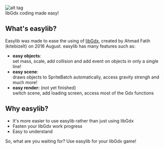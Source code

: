 ![alt tag](http://i.imgur.com/nUMKi2q.png)<br/>
libGdx coding made easy!
## What's easylib?
Easylib was made to ease the using of [libGdx](https://github.com/libgdx/libgdx), created by Ahmad Fatih (kitebizelt) on 2016 August.
easylib has many features such as:
- **easy objects**:<br/>
  set mass, scale, add collision and add event on objects in only a single line!
- __easy scene__:<br/>
  draws objects to SpriteBatch automatically, access gravity strengh and much more!
- __easy render:__ (not yet finished) <br/>
  switch scene, add loading screen, access most of the Gdx functions

## Why easylib?
- It's more easier to use easylib rather than just using libGdx
- Fasten your libGdx work progress
- Easy to understand


So, what are you waiting for? Use easylib for your libGdx game!
